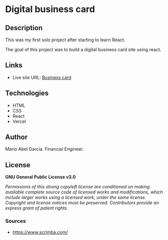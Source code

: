# Digital business card

## Description

This was my first solo project after starting to learn React.

The goal of this project was to build a digital business card site using react. 

## Links
- Live site URL: [Business card](https://digital-bussiness-marioxabel.netlify.app)

## Technologies

- HTML
- CSS
- React
- Vercel

## Author

Mario Abel Garcia. Financial Engineer.

## License

**GNU General Public License v3.0** 

*Permissions of this strong copyleft license are conditioned on making available 
complete source code of licensed works and modifications, which include larger 
works using a licensed work, under the same license. Copyright and license notices 
must be preserved. Contributors provide an express grant of patent rights.*


### Sources 

- https://www.scrimba.com/



